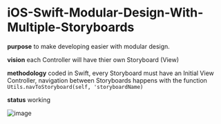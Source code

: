 # iOS-Swift-Modular-Design-With-Multiple-Storyboards

**purpose** to make developing easier with modular design.

**vision** each Controller will have thier own Storyboard (View)

**methodology** coded in Swift, every Storyboard must have an Initial View Controller, navigation between Storyboards happens with the function ```Utils.navToStoryboard(self, 'storyboardName)```

**status** working

![image](http://i.imgur.com/hDJ2fOy.png)
